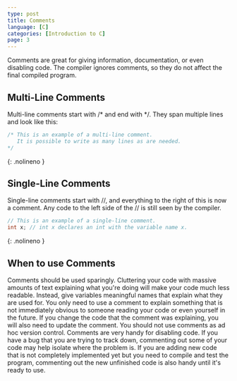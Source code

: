 ```yaml
---
type: post
title: Comments
language: [C]
categories: [Introduction to C]
page: 3
---
```

Comments are great for giving information, documentation, or even disabling code. The compiler ignores comments, so they do not affect the final compiled program.
## Multi-Line Comments
Multi-line comments start with /* and end with */. They span multiple lines and look like this:
```c
/* This is an example of a multi-line comment.
   It is possible to write as many lines as are needed.
*/
```
{: .nolineno }
## Single-Line Comments
Single-line comments start with //, and everything to the right of this is now a comment. Any code to the left side of the // is still seen by the compiler.
```c
// This is an example of a single-line comment.
int x; // int x declares an int with the variable name x.
```
{: .nolineno }
## When to use Comments
Comments should be used sparingly. Cluttering your code with massive amounts of text explaining what you're doing will make your code much less readable. Instead, give variables meaningful names that explain what they are used for. You only need to use a comment to explain something that is not immediately obvious to someone reading your code or even yourself in the future. If you change the code that the comment was explaining, you will also need to update the comment. You should not use comments as ad hoc version control. Comments are very handy for disabling code. If you have a bug that you are trying to track down, commenting out some of your code may help isolate where the problem is. If you are adding new code that is not completely implemented yet but you need to compile and test the program, commenting out the new unfinished code is also handy until it's ready to use.
